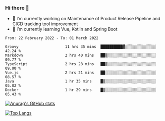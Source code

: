 ### Hi there 👋

- 🔭 I’m currently working on Maintenance of Product Release Pipeline and CICD tracking tool improvement
- 🌱 I’m currently learning Vue, Kotlin and Spring Boot

<!--START_SECTION:waka-->

```text
From: 22 February 2022 - To: 01 March 2022

Groovy                     11 hrs 35 mins  ██████████▓░░░░░░░░░░░░░░   42.24 %
Markdown                   2 hrs 40 mins   ██▒░░░░░░░░░░░░░░░░░░░░░░   09.77 %
TypeScript                 2 hrs 28 mins   ██▒░░░░░░░░░░░░░░░░░░░░░░   09.00 %
Vue.js                     2 hrs 21 mins   ██░░░░░░░░░░░░░░░░░░░░░░░   08.57 %
Java                       1 hr 35 mins    █▒░░░░░░░░░░░░░░░░░░░░░░░   05.82 %
Docker                     1 hr 29 mins    █▒░░░░░░░░░░░░░░░░░░░░░░░   05.43 %
```

<!--END_SECTION:waka-->

[![Anurag's GitHub stats](https://github-readme-stats.vercel.app/api?username=yunhao981&show_icons=true&theme=solarized-dark)](https://github.com/anuraghazra/github-readme-stats)

[![Top Langs](https://github-readme-stats.vercel.app/api/top-langs/?username=yunhao981&theme=solarized-dark&layout=compact)](https://github.com/anuraghazra/github-readme-stats)

<!--
**yunhao981/yunhao981** is a ✨ _special_ ✨ repository because its `README.md` (this file) appears on your GitHub profile.

Here are some ideas to get you started:

- 🔭 I’m currently working on Maintenance of Release Pipeline and CICD tracking tool improvement
- 🌱 I’m currently learning Vue, Kotlin and Spring Boot
- 👯 I’m looking to collaborate on ...
- 🤔 I’m looking for help with ...
- 💬 Ask me about ...
- 📫 How to reach me: ...
- 😄 Pronouns: ...
- ⚡ Fun fact: ...
-->


